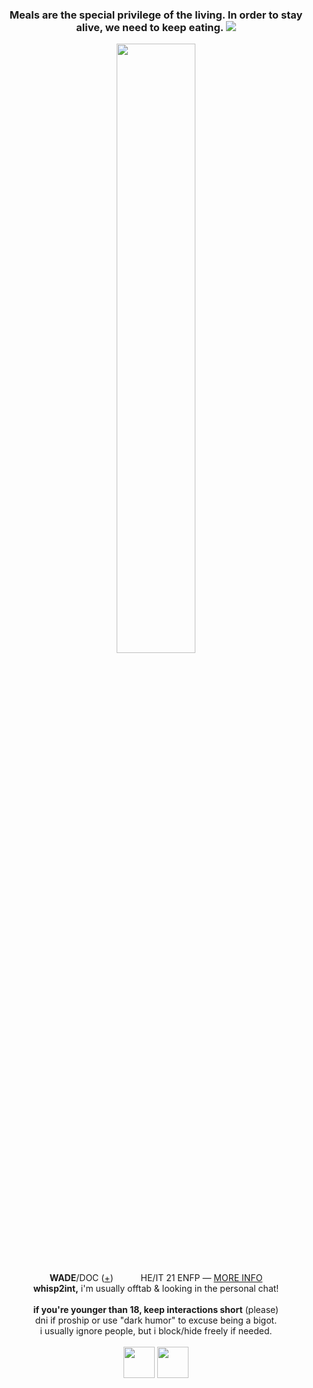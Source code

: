 <h3 p align="center"> Meals are the special privilege of the living. In order to stay alive, we need to keep eating.
<img src="https://files.catbox.moe/xzwq6d.png" style="100%"></h3>
<p align="center">
<img src="https://files.catbox.moe/pizb47.png" width="50%">
</p>
<p align="center">
<b>WADE</b>/DOC (<a href="https://pronouns.cc/@deadpool">+</a>) <img src="https://files.catbox.moe/v2rsu3.png" height="16px"> <img src="https://files.catbox.moe/eezq86.png" height="16px"> HE/IT 21 ENFP ― <a href="https://funny.straw.page/">MORE INFO</a>
<br><b>whisp2int,</b> i'm usually offtab & looking in the personal chat!
<br><br><b>if you're younger than 18, keep interactions short</b> (please)
<br>dni if proship or use "dark humor" to excuse being a bigot.
<br>i usually ignore people, but i block/hide freely if needed.
<br><br><img src="https://files.catbox.moe/bsgu1s.gif" height="50px"> <img src="https://files.catbox.moe/yvllkf.gif" height="50px">
